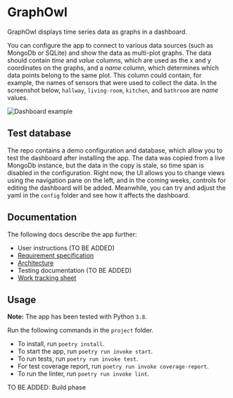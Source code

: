 # GraphOwl

GraphOwl displays time series data as graphs in a dashboard.

You can configure the app to connect to various data sources (such as MongoDb or SQLite) and show the data as multi-plot graphs. The data should contain *time* and *value* columns, which are used as the x and y coordinates on the graphs, and a *name* column, which determines which data points belong to the same plot. This column could contain, for example, the names of sensors that were used to collect the data. In the screenshot below, `hallway`, `living-room`, `kitchen`, and `bathroom` are *name* values.

![Dashboard example](https://github.com/mikkokallio/ot-harkka/blob/master/project/docs/Screenshot.png "Sensor readings")

## Test database

The repo contains a demo configuration and database, which allow you to test the dashboard after installing the app. The data was copied from a live MongoDb instance, but the data in the copy is stale, so time span is disabled in the configuration. Right now, the UI allows you to change views using the navigation pane on the left, and in the coming weeks, controls for editing the dashboard will be added. Meanwhile, you can try and adjust the yaml in the `config` folder and see how it affects the dashboard.

## Documentation

The following docs describe the app further:
* User instructions (TO BE ADDED)
* [Requirement specification](https://github.com/mikkokallio/ot-harkka/blob/master/project/docs/reqs.md)
* [Architecture](https://github.com/mikkokallio/ot-harkka/blob/master/project/docs/architecture.md)
* Testing documentation (TO BE ADDED)
* [Work tracking sheet](https://github.com/mikkokallio/ot-harkka/blob/master/project/docs/hours.md)

## Usage

**Note:** The app has been tested with Python `3.8`.

Run the following commands in the `project` folder.

* To install, run `poetry install`.
* To start the app, run `poetry run invoke start`.
* To run tests, run `poetry run invoke test`.
* For test coverage report, run `poetry run invoke coverage-report`.
* To run the linter, run `poetry run invoke lint`.

TO BE ADDED: Build phase
